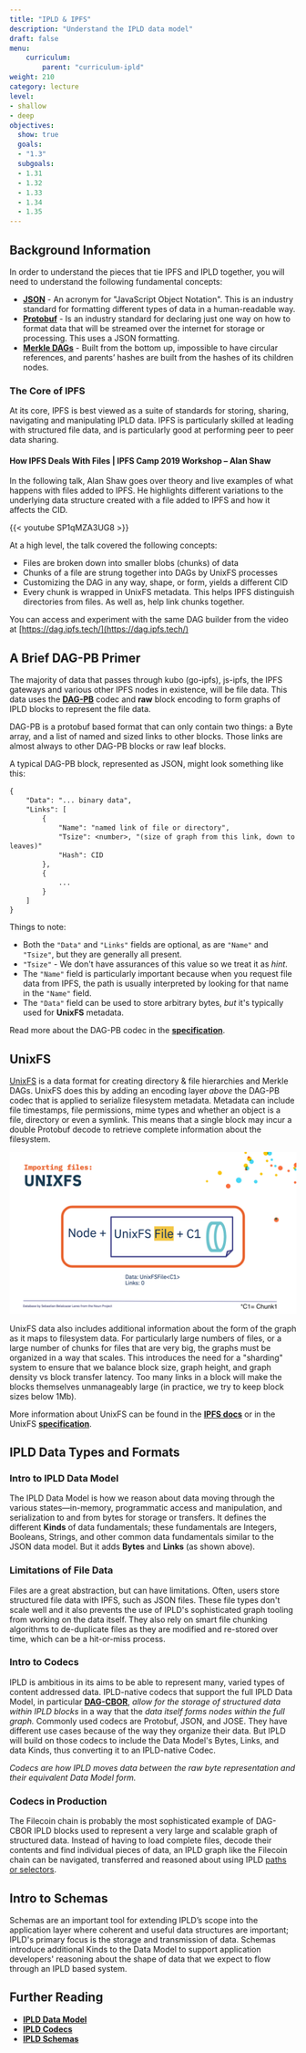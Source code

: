 ```yaml
---
title: "IPLD & IPFS"
description: "Understand the IPLD data model"
draft: false
menu:
    curriculum:
        parent: "curriculum-ipld"
weight: 210
category: lecture
level:
- shallow
- deep
objectives:
  show: true
  goals:
  - "1.3"
  subgoals:
  - 1.31
  - 1.32
  - 1.33
  - 1.34
  - 1.35
---
```

## Background Information
In order to understand the pieces that tie IPFS and IPLD together, you will need to understand the following fundamental concepts:
* [**JSON**](https://www.w3schools.com/whatis/whatis_json.asp) - An acronym for "JavaScript Object Notation". This is an industry standard for formatting different types of data in a human-readable way.
* [**Protobuf**](https://developers.google.com/protocol-buffers/docs/overview) - Is an industry standard for declaring just one way on how to format data that will be streamed over the internet for storage or processing. This uses a JSON formatting.
* [**Merkle DAGs**](/curriculum/ipld/merkle-dags) - Built from the bottom up, impossible to have circular references, and parents’ hashes are built from the hashes of its children nodes.

### The Core of IPFS
At its core, IPFS is best viewed as a suite of standards for storing, sharing, navigating and manipulating IPLD data. IPFS is particularly skilled at leading with structured file data, and is particularly good at performing peer to peer data sharing.

#### How IPFS Deals With Files | IPFS Camp 2019 Workshop – Alan Shaw

In the following talk, Alan Shaw goes over theory and live examples of what happens with files added to IPFS. He highlights different variations to the underlying data structure created with a file added to IPFS and how it affects the CID. 

{{< youtube SP1qMZA3UG8 >}}

At a high level, the talk covered the following concepts:

* Files are broken down into smaller blobs (chunks) of data
* Chunks of a file are strung together into DAGs by UnixFS processes
* Customizing the DAG in any way, shape, or form, yields a different CID
* Every chunk is wrapped in UnixFS metadata. This helps IPFS distinguish directories from files. As well as, help link chunks together.

You can access and experiment with the same DAG builder from the video at [https://dag.ipfs.tech/](https://dag.ipfs.tech/)

## A Brief DAG-PB Primer

The majority of data that passes through kubo (go-ipfs), js-ipfs, the IPFS gateways and various other IPFS nodes in existence, will be file data. This data uses the [**DAG-PB**](https://ipld.io/specs/codecs/dag-pb/) codec and **raw** block encoding to form graphs of IPLD blocks to represent the file data.

DAG-PB is a protobuf based format that can only contain two things: a Byte array, and a list of named and sized links to other blocks. Those links are almost always to other DAG-PB blocks or raw leaf blocks.

A typical DAG-PB block, represented as JSON, might look something like this:

```
{
    "Data": "... binary data",
    "Links": [
        {
            "Name": "named link of file or directory",
            "Tsize": <number>, "(size of graph from this link, down to leaves)"
            "Hash": CID
        },
        {
            ...
        }
    ]
}
```
Things to note:
* Both the `"Data"` and `"Links"` fields are optional, as are `"Name"` and `"Tsize"`, but they are generally all present.
* `"Tsize"` - We don't have assurances of this value so we treat it as _hint_.
* The `"Name"` field is particularly important because when you request file data from IPFS, the path is usually interpreted by looking for that name in the `"Name"` field.
* The `"Data"` field can be used to store arbitrary bytes, _but_ it's typically used for **UnixFS** metadata.

Read more about the DAG-PB codec in the [**specification**](https://ipld.io/specs/codecs/dag-pb/).

## UnixFS

[UnixFS](https://docs.ipfs.tech/concepts/file-systems/#unix-file-system-unixfs) is a data format for creating directory & file hierarchies and Merkle DAGs. UnixFS does this by adding an encoding layer _above_ the DAG-PB codec that is applied to serialize filesystem metadata. Metadata can include file timestamps, file permissions, mime types and whether an object is a file, directory or even a symlink. This means that a single block may incur a double Protobuf decode to retrieve complete information about the filesystem.

![Unixfs_addon](unixfs_addon.png)

UnixFS data also includes additional information about the form of the graph as it maps to filesystem data. For particularly large numbers of files, or a large number of chunks for files that are very big, the graphs must be organized in a way that scales. This introduces the need for a "sharding" system to ensure that we balance block size, graph height, and graph density vs block transfer latency. Too many links in a block will make the blocks themselves unmanageably large (in practice, we try to keep block sizes below 1Mb).

More information about UnixFS can be found in the [**IPFS docs**](https://docs.ipfs.io/concepts/file-systems/#unix-file-system-unixfs) or in the UnixFS [**specification**](https://github.com/ipfs/specs/blob/master/UNIXFS.md).

## IPLD Data Types and Formats
### Intro to IPLD Data Model
The IPLD Data Model is how we reason about data moving through the various states—in-memory, programmatic access and manipulation, and serialization to and from bytes for storage or transfers. It defines the different **Kinds** of data fundamentals; these fundamentals are Integers, Booleans, Strings, and other common data fundamentals similar to the JSON data model. But it adds **Bytes** and **Links** (as shown above).

### Limitations of File Data

Files are a great abstraction, but can have limitations. Often, users store structured file data with IPFS, such as JSON files. These file types don't scale well and it also prevents the use of IPLD's sophisticated graph tooling from working on the data itself. They also rely on smart file chunking algorithms to de-duplicate files as they are modified and re-stored over time, which can be a hit-or-miss process. 

### Intro to Codecs
IPLD is ambitious in its aims to be able to represent many, varied types of content addressed data. IPLD-native codecs that support the full IPLD Data Model, in particular [**DAG-CBOR**](https://ipld.io/specs/codecs/dag-cbor/), _allow for the storage of structured data within IPLD blocks_ in a way that the _data itself forms nodes within the full graph._ Commonly used codecs are Protobuf, JSON, and JOSE. They have different use cases because of the way they organize their data. But IPLD will build on those codecs to include the Data Model's Bytes, Links, and data Kinds, thus converting it to an IPLD-native Codec.

_Codecs are how IPLD moves data between the raw byte representation and their equivalent Data Model form._

### Codecs in Production
The Filecoin chain is probably the most sophisticated example of DAG-CBOR IPLD blocks used to represent a very large and scalable graph of structured data. Instead of having to load complete files, decode their contents and find individual pieces of data, an IPLD graph like the Filecoin chain can be navigated, transferred and reasoned about using IPLD [paths or selectors](paths-selectors.md).

## Intro to Schemas
Schemas are an important tool for extending IPLD’s scope into the application layer where coherent and useful data structures are important; IPLD's primary focus is the storage and transmission of data. Schemas introduce additional Kinds to the Data Model to support application developers' reasoning about the shape of data that we expect to flow through an IPLD based system.

## Further Reading
* [**IPLD Data Model**](https://ipld.io/docs/data-model/)
* [**IPLD Codecs**](https://ipld.io/docs/codecs/)
* [**IPLD Schemas**](https://ipld.io/docs/schemas/)